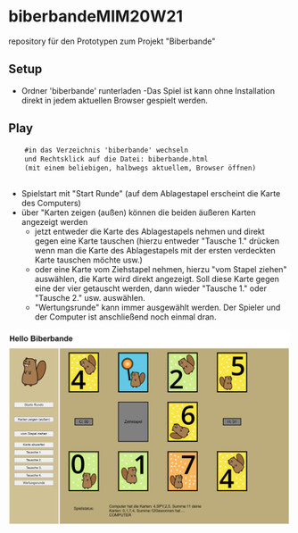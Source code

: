 # biberbandeMIM20W21
repository für den Prototypen zum Projekt "Biberbande"

## Setup

- Ordner 'biberbande' runterladen
  -Das Spiel ist kann ohne Installation direkt in jedem
   aktuellen Browser gespielt werden.

## Play

```
    #in das Verzeichnis 'biberbande' wechseln 
    und Rechtsklick auf die Datei: biberbande.html
    (mit einem beliebigen, halbwegs aktuellem, Browser öffnen)
    
```

- Spielstart mit "Start Runde" (auf dem Ablagestapel erscheint die Karte des Computers)
- über "Karten zeigen (außen) können die beiden äußeren Karten angezeigt werden
  - jetzt entweder die Karte des Ablagestapels nehmen und direkt gegen eine Karte
    tauschen (hierzu entweder "Tausche 1." drücken wenn man die 
    Karte des Ablagestapels mit der ersten verdeckten Karte tauschen möchte usw.)
  - oder eine Karte vom Ziehstapel nehmen, hierzu "vom Stapel ziehen" auswählen, 
    die Karte wird direkt angezeigt. Soll diese Karte gegen eine der vier getauscht
    werden, dann wieder "Tausche 1." oder "Tausche 2." usw. auswählen.
  - "Wertungsrunde" kann immer ausgewählt werden. Der Spieler und der Computer
    ist anschließend noch einmal dran.
  

![](biberbande_testui.png)

